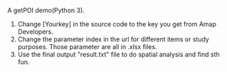 A getPOI demo(Python 3). 
1. Change [Yourkey] in the source code to the key you get from Amap Developers.
2. Change the parameter index in the url for different items or study purposes. Those parameter are all in .xlsx files.
3. Use the final output "result.txt" file to do spatial analysis and find sth fun.